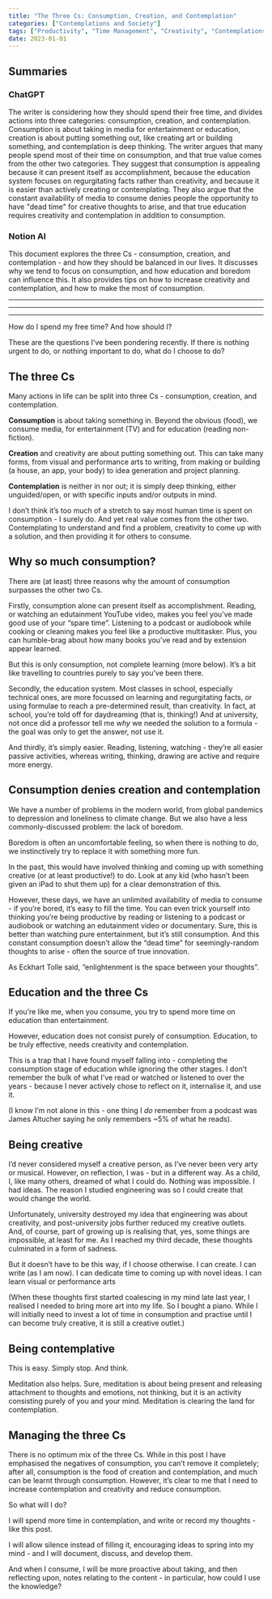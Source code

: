 ```yaml
---
title: "The Three Cs: Consumption, Creation, and Contemplation"
categories: ["Contemplations and Society"]
tags: ["Productivity", "Time Management", "Creativity", "Contemplations", "Education", "Learning"]
date: 2023-01-01
---
```


## Summaries

### ChatGPT

The writer is considering how they should spend their free time, and divides actions into three categories: consumption, creation, and contemplation. Consumption is about taking in media for entertainment or education, creation is about putting something out, like creating art or building something, and contemplation is deep thinking. The writer argues that many people spend most of their time on consumption, and that true value comes from the other two categories. They suggest that consumption is appealing because it can present itself as accomplishment, because the education system focuses on regurgitating facts rather than creativity, and because it is easier than actively creating or contemplating. They also argue that the constant availability of media to consume denies people the opportunity to have "dead time" for creative thoughts to arise, and that true education requires creativity and contemplation in addition to consumption.

### Notion AI

This document explores the three Cs - consumption, creation, and contemplation - and how they should be balanced in our lives. It discusses why we tend to focus on consumption, and how education and boredom can influence this. It also provides tips on how to increase creativity and contemplation, and how to make the most of consumption.

---
---
---

How do I spend my free time? And how should I?

These are the questions I’ve been pondering recently. If there is nothing urgent to do, or nothing important to do, what do I choose to do?

## The three Cs

Many actions in life can be split into three Cs - consumption, creation, and contemplation.

**Consumption** is about taking something in. Beyond the obvious (food), we consume media, for entertainment (TV) and for education (reading non-fiction).

**Creation** and creativity are about putting something out. This can take many forms, from visual and performance arts to writing, from making or building (a house, an app, your body) to idea generation and project planning.

**Contemplation** is neither in nor out; it is simply deep thinking, either unguided/open, or with specific inputs and/or outputs in mind.

I don’t think it’s too much of a stretch to say most human time is spent on consumption - I surely do. And yet real value comes from the other two. Contemplating to understand and find a problem,  creativity to come up with a solution, and then providing it for others to consume.

## Why so much consumption?

There are (at least) three reasons why the amount of consumption surpasses the other two Cs.

Firstly, consumption alone can present itself as accomplishment. Reading, or watching an edutainment YouTube video, makes you feel you’ve made good use of your “spare time”. Listening to a podcast or audiobook while cooking or cleaning makes you feel like a productive multitasker. Plus, you can humble-brag about how many books you’ve read and by extension appear learned.

But this is only consumption, not complete learning (more below). It’s a bit like travelling to countries purely to say you’ve been there.

Secondly, the education system. Most classes in school, especially technical ones, are more focussed on learning and regurgitating facts, or using formulae to reach a pre-determined result, than creativity. In fact, at school, you’re told off for daydreaming (that is, thinking!) And at university, not once did a professor tell me *why* we needed the solution to a formula - the goal was only to get the answer, not use it.

And thirdly, it’s simply easier. Reading, listening, watching - they’re all easier passive activities, whereas writing, thinking, drawing are active and require more energy.

## Consumption denies creation and contemplation

We have a number of problems in the modern world, from global pandemics to depression and loneliness to climate change. But we also have a less commonly-discussed problem: the lack of boredom.

Boredom is often an uncomfortable feeling, so when there is nothing to do, we instinctively try to replace it with something more fun.

In the past, this would have involved thinking and coming up with something creative (or at least productive!) to do. Look at any kid (who hasn’t been given an iPad to shut them up) for a clear demonstration of this.

However, these days, we have an unlimited availability of media to consume - if you’re bored, it’s easy to fill the time. You can even trick yourself into thinking you’re being productive by reading or listening to a podcast or audiobook or watching an edutainment video or documentary. Sure, this is better than watching pure entertainment, but it’s still consumption. And this constant consumption doesn’t allow the “dead time” for seemingly-random thoughts to arise - often the source of true innovation.

As Eckhart Tolle said, “enlightenment is the space between your thoughts”.

## Education and the three Cs

If you’re like me, when you consume, you try to spend more time on education than entertainment.

However, education does not consist purely of consumption. Education, to be truly effective, needs creativity and contemplation.

This is a trap that I have found myself falling into - completing the consumption stage of education while ignoring the other stages. I don’t remember the bulk of what I’ve read or watched or listened to over the years - because I never actively chose to reflect on it, internalise it, and use it.

(I know I’m not alone in this - one thing I *do* remember from a podcast was James Altucher saying he only remembers ~5% of what he reads).

## Being creative

I’d never considered myself a creative person, as I’ve never been very arty or musical. However, on reflection, I was - but in a different way. As a child, I, like many others, dreamed of what I could do. Nothing was impossible. I had ideas. The reason I studied engineering was so I could create that would change the world.

Unfortunately, university destroyed my idea that engineering was about creativity, and post-university jobs further reduced my creative outlets. And, of course, part of growing up is realising that, yes, some things are impossible, at least for me. As I reached my third decade, these thoughts culminated in a form of sadness.

But it doesn’t have to be this way, if I choose otherwise. I can create. I can write (as I am now). I can dedicate time to coming up with novel ideas. I can learn visual or performance arts

(When these thoughts first started coalescing in my mind late last year, I realised I needed to bring more art into my life. So I bought a piano. While I will initially need to invest a lot of time in consumption and practise until I can become truly creative, it is still a creative outlet.)

## Being contemplative

This is easy. Simply stop. And think.

Meditation also helps. Sure, meditation is about being present and releasing attachment to thoughts and emotions, not thinking, but it is an activity consisting purely of you and your mind. Meditation is clearing the land for contemplation.

## Managing the three Cs

There is no optimum mix of the three Cs. While in this post I have emphasised the negatives of consumption, you can’t remove it completely; after all, consumption is the food of creation and contemplation, and much can be learnt through consumption. However, it’s clear to me that I need to increase contemplation and creativity and reduce consumption.

So what will I do?

I will spend more time in contemplation, and write or record my thoughts - like this post.

I will allow silence instead of filling it, encouraging ideas to spring into my mind - and I will document, discuss, and develop them.

And when I consume, I will be more proactive about taking, and then reflecting upon, notes relating to the content - in particular, how could I use the knowledge?